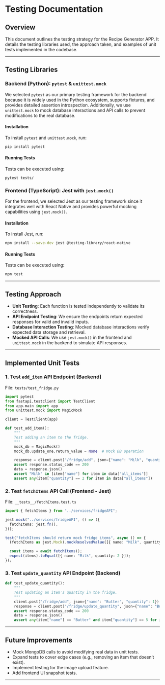# Testing Documentation

## Overview
This document outlines the testing strategy for the Recipe Generator APP. It details the testing libraries used, the approach taken, and examples of unit tests implemented in the codebase.

---

## Testing Libraries

### **Backend (Python): `pytest` & `unittest.mock`**
We selected `pytest` as our primary testing framework for the backend because it is widely used in the Python ecosystem, supports fixtures, and provides detailed assertion introspection.
Additionally, we use `unittest.mock` to mock database interactions and API calls to prevent modifications to the real database.

#### **Installation**
To install `pytest` and `unittest.mock`, run:

```bash
pip install pytest
```

#### **Running Tests**
Tests can be executed using:

```bash
pytest tests/
```

### **Frontend (TypeScript): Jest with `jest.mock()`**
For the frontend, we selected Jest as our testing framework since it integrates well with React Native and provides powerful mocking capabilities using `jest.mock()`.

#### **Installation**
To install Jest, run:

```bash
npm install --save-dev jest @testing-library/react-native
```

#### **Running Tests**
Tests can be executed using:

```bash
npm test
```

---

## Testing Approach

- **Unit Testing**: Each function is tested independently to validate its correctness.
- **API Endpoint Testing**: We ensure the endpoints return expected responses for valid and invalid inputs.
- **Database Interaction Testing**: Mocked database interactions verify expected data storage and retrieval.
- **Mocked API Calls**: We use `jest.mock()` in the frontend and `unittest.mock` in the backend to simulate API responses.

---

## Implemented Unit Tests

### **1. Test `add_item` API Endpoint (Backend)**
File: `tests/test_fridge.py`

```python
import pytest
from fastapi.testclient import TestClient
from app.main import app
from unittest.mock import MagicMock

client = TestClient(app)

def test_add_item():
    """
    Test adding an item to the fridge.
    """
    mock_db = MagicMock()
    mock_db.update_one.return_value = None  # Mock DB operation

    response = client.post("/fridge/add", json={"name": "Milk", "quantity": 2})
    assert response.status_code == 200
    data = response.json()
    assert "Milk" in [item["name"] for item in data["all_items"]]
    assert any(item["quantity"] == 2 for item in data["all_items"])
```

### **2. Test `fetchItems` API Call (Frontend - Jest)**
File: `__tests__/fetchItems.test.ts`

```typescript
import { fetchItems } from "../services/fridgeAPI";

jest.mock("../services/fridgeAPI", () => ({
  fetchItems: jest.fn(),
}));

test("fetchItems should return mock fridge items", async () => {
  (fetchItems as jest.Mock).mockResolvedValue([{ name: "Milk", quantity: 2 }]);

  const items = await fetchItems();
  expect(items).toEqual([{ name: "Milk", quantity: 2 }]);
});
```

### **3. Test `update_quantity` API Endpoint (Backend)**
```python
def test_update_quantity():
    """
    Test updating an item's quantity in the fridge.
    """
    client.post("/fridge/add", json={"name": "Butter", "quantity": 1})  # Add item first
    response = client.post("/fridge/update_quantity", json={"name": "Butter", "quantity": 5})
    assert response.status_code == 200
    data = response.json()
    assert any(item["name"] == "Butter" and item["quantity"] == 5 for item in data["all_items"])
```

---

## Future Improvements
- Mock MongoDB calls to avoid modifying real data in unit tests.
- Expand tests to cover edge cases (e.g., removing an item that doesn’t exist).
- Implement testing for the image upload feature.
- Add frontend UI snapshot tests.

---
